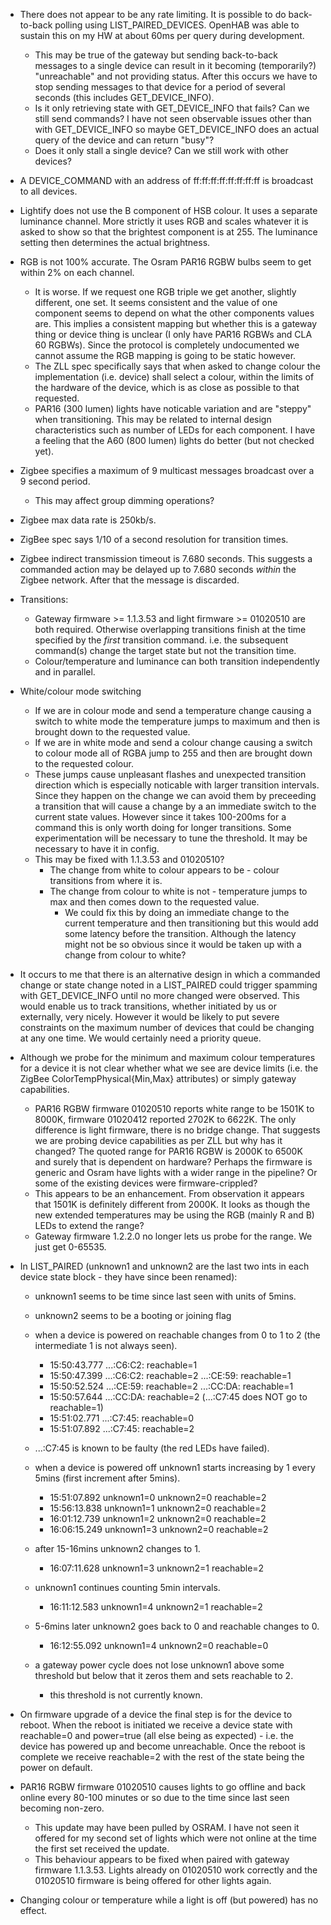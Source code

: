 * There does not appear to be any rate limiting. It is possible to do back-to-back polling using LIST_PAIRED_DEVICES. OpenHAB was able to sustain this on my HW at about 60ms per query during development.
  * This may be true of the gateway but sending back-to-back messages to a single device can result in it becoming (temporarily?) "unreachable" and not providing status. After this occurs we have to stop sending messages to that device for a period of several seconds (this includes GET_DEVICE_INFO).
  * Is it only retrieving state with GET_DEVICE_INFO that fails? Can we still send commands? I have not seen observable issues other than with GET_DEVICE_INFO so maybe GET_DEVICE_INFO does an actual query of the device and can return "busy"?
  * Does it only  stall a single device? Can we still work with other devices?

* A DEVICE_COMMAND with an address of ff:ff:ff:ff:ff:ff:ff:ff is broadcast to all devices.

* Lightify does not use the B component of HSB colour. It uses a separate luminance channel. More strictly it uses RGB and scales whatever it is asked to show so that the brightest component is at 255. The luminance setting then determines the actual brightness.

* RGB is not 100% accurate. The Osram PAR16 RGBW bulbs seem to get within 2% on each channel.
  * It is worse. If we request one RGB triple we get another, slightly different, one set. It seems consistent and the value of one component seems to depend on what the other components values are. This implies a consistent mapping but whether this is a gateway thing or device thing is unclear (I only have PAR16 RGBWs and CLA 60 RGBWs). Since the protocol is completely undocumented we cannot assume the RGB mapping is going to be static however.
  * The ZLL spec specifically says that when asked to change colour the implementation (i.e. device) shall select a colour, within the limits of the hardware of the device, which is as close as possible to that requested.
  * PAR16 (300 lumen) lights have noticable variation and are "steppy" when transitioning. This may be related to internal design characteristics such as number of LEDs for each component. I have a feeling that the A60 (800 lumen) lights do better (but not checked yet).

* Zigbee specifies a maximum of 9 multicast messages broadcast over a 9 second period.
  * This may affect group dimming operations?

* Zigbee max data rate is 250kb/s.

* ZigBee spec says 1/10 of a second resolution for transition times.

* Zigbee indirect transmission timeout is 7.680 seconds. This suggests a commanded action may be delayed up to 7.680 seconds _within_ the Zigbee network. After that the message is discarded.

* Transitions:
  * Gateway firmware >= 1.1.3.53 and light firmware >= 01020510 are both required. Otherwise overlapping transitions finish at the time specified by the _first_ transition command. i.e. the subsequent command(s) change the target state but not the transition time.
  * Colour/temperature and luminance can both transition independently and in parallel.

* White/colour mode switching
  * If we are in colour mode and send a temperature change causing a switch to white mode the temperature jumps to maximum and then is brought down to the requested value.
  * If we are in white mode and send a colour change causing a switch to colour mode all of RGBA jump to 255 and then are brought down to the requested colour.
  * These jumps cause unpleasant flashes and unexpected transition direction which is especially noticable with larger transition intervals. Since they happen on the change we can avoid them by preceeding a transition that will cause a change by a an immediate switch to the current state values. However since it takes 100-200ms for a command this is only worth doing for longer transitions. Some experimentation will be necessary to tune the threshold. It may be necessary to have it in config.
  * This may be fixed with 1.1.3.53 and 01020510?
    * The change from white to colour appears to be - colour transitions from where it is.
    * The change from colour to white is not - temperature jumps to max and then comes down to the requested value.
      * We could fix this by doing an immediate change to the current temperature and then transitioning but this would add some latency before the transition. Although the latency might not be so obvious since it would be taken up with a change from colour to white?

* It occurs to me that there is an alternative design in which a commanded change or state change noted in a LIST_PAIRED could trigger spamming with GET_DEVICE_INFO until no more changed were observed. This would enable us to track transitions, whether initiated by us or externally, very nicely. However it would be likely to put severe constraints on the maximum number of devices that could be changing at any one time. We would certainly need a priority queue.

* Although we probe for the minimum and maximum colour temperatures for a device it is not clear whether what we see are device limits (i.e. the ZigBee ColorTempPhysical{Min,Max} attributes) or simply gateway capabilities.
  * PAR16 RGBW firmware 01020510 reports white range to be 1501K to 8000K, firmware 01020412 reported 2702K to 6622K. The only difference is light firmware, there is no bridge change. That suggests we are probing device capabilities as per ZLL but why has it changed? The quoted range for PAR16 RGBW is 2000K to 6500K and surely that is dependent on hardware? Perhaps the firmware is generic and Osram have lights with a wider range in the pipeline? Or some of the existing devices were firmware-crippled?
  * This appears to be an enhancement. From observation it appears that 1501K is definitely different from 2000K. It looks as though the new extended temperatures may be using the RGB (mainly R and B) LEDs to extend the range?
  * Gateway firmware 1.2.2.0 no longer lets us probe for the range. We just get 0-65535.


* In LIST_PAIRED (unknown1 and unknown2 are the last two ints in each device state block - they have since been renamed):
  * unknown1 seems to be time since last seen with units of 5mins.
  * unknown2 seems to be a booting or joining flag

  * when a device is powered on reachable changes from 0 to 1 to 2 (the intermediate 1 is not always seen).
    * 15:50:43.777 ...:C6:C2:  reachable=1
    * 15:50:47.399 ...:C6:C2:  reachable=2 ...:CE:59:  reachable=1
    * 15:50:52.524 ...:CE:59:  reachable=2 ...:CC:DA:  reachable=1
    * 15:50:57.644 ...:CC:DA:  reachable=2 (...:C7:45 does NOT go to reachable=1)
    * 15:51:02.771 ...:C7:45:  reachable=0
    * 15:51:07.892 ...:C7:45:  reachable=2
  * ...:C7:45 is known to be faulty (the red LEDs have failed).

  * when a device is powered off unknown1 starts increasing by 1 every 5mins (first increment after 5mins).
    * 15:51:07.892 unknown1=0 unknown2=0 reachable=2
    * 15:56:13.838 unknown1=1 unknown2=0 reachable=2
    * 16:01:12.739 unknown1=2 unknown2=0 reachable=2
    * 16:06:15.249 unknown1=3 unknown2=0 reachable=2
  * after 15-16mins unknown2 changes to 1.
    * 16:07:11.628 unknown1=3 unknown2=1 reachable=2
  * unknown1 continues counting 5min intervals.
    * 16:11:12.583 unknown1=4 unknown2=1 reachable=2
  * 5-6mins later unknown2 goes back to 0 and reachable changes to 0.
    * 16:12:55.092 unknown1=4 unknown2=0 reachable=0

  * a gateway power cycle does not lose unknown1 above some threshold but below that it zeros them and sets reachable to 2.
    * this threshold is not currently known.

* On firmware upgrade of a device the final step is for the device to reboot. When the reboot is initiated we receive a device state with reachable=0 and power=true (all else being as expected) - i.e. the device has powered up and become unreachable. Once the reboot is complete we receive reachable=2 with the rest of the state being the power on default.

* PAR16 RGBW firmware 01020510 causes lights to go offline and back online every 80-100 minutes or so due to the time since last seen becoming non-zero.
  * This update may have been pulled by OSRAM. I have not seen it offered for my second set of lights which were not online at the time the first set received the update.
  * This behaviour appears to be fixed when paired with gateway firmware 1.1.3.53. Lights already on 01020510 work correctly and the 01020510 firmware is being offered for other lights again.

* Changing colour or temperature while a light is off (but powered) has no effect.
